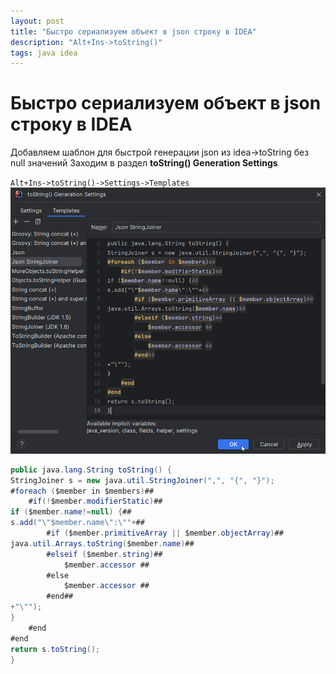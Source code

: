 ```yaml
---
layout: post
title: "Быстро сериализуем объект в json строку в IDEA"
description: "Alt+Ins->toString()"
tags: java idea
---
```

# Быстро сериализуем объект в json строку в IDEA
Добавляем шаблон для быстрой генерации json из idea->toString без null значений
Заходим в раздел **toString() Generation Settings**

`Alt+Ins->toString()->Settings->Templates`
![toString() Generation Settings](/assets/blog/idea-tostring/jsonStringJoiner.png)
```java
public java.lang.String toString() {
StringJoiner s = new java.util.StringJoiner(",", "{", "}");
#foreach ($member in $members)##
    #if(!$member.modifierStatic)##
if ($member.name!=null) {##
s.add("\"$member.name\":\""+##
        #if ($member.primitiveArray || $member.objectArray)##
java.util.Arrays.toString($member.name)##
        #elseif ($member.string)##
            $member.accessor ##
        #else
            $member.accessor ##
        #end##
+"\"");
}
    #end
#end
return s.toString();
}
```